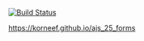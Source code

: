 [![Build Status](https://api.cirrus-ci.com/github/korneef/ajs_25_forms.svg)](https://cirrus-ci.com/github/korneef/ajs_25_forms)

https://korneef.github.io/ajs_25_forms
